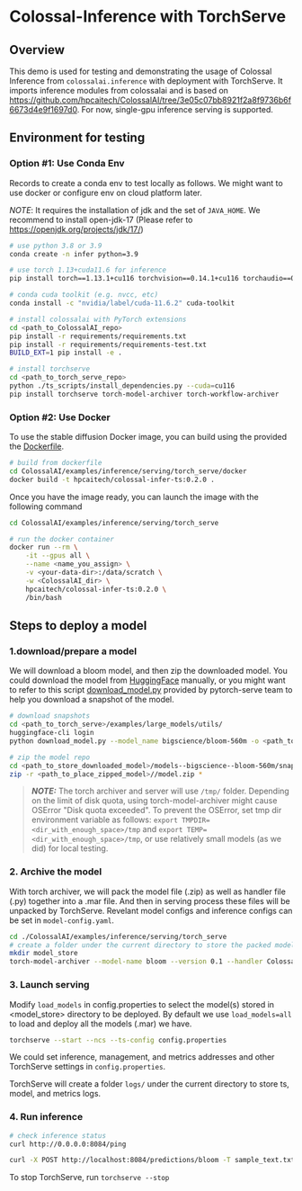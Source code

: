 # Colossal-Inference with TorchServe

## Overview

This demo is used for testing and demonstrating the usage of Colossal Inference from `colossalai.inference` with deployment with TorchServe. It imports inference modules from colossalai and is based on
https://github.com/hpcaitech/ColossalAI/tree/3e05c07bb8921f2a8f9736b6f6673d4e9f1697d0. For now, single-gpu inference serving is supported.

## Environment for testing
### Option #1: Use Conda Env
Records to create a conda env to test locally as follows. We might want to use docker or configure env on cloud platform later.

*NOTE*: It requires the installation of jdk and the set of `JAVA_HOME`. We recommend to install open-jdk-17 (Please refer to https://openjdk.org/projects/jdk/17/)

```bash
# use python 3.8 or 3.9
conda create -n infer python=3.9

# use torch 1.13+cuda11.6 for inference
pip install torch==1.13.1+cu116 torchvision==0.14.1+cu116 torchaudio==0.13.1 --extra-index-url https://download.pytorch.org/whl/cu116

# conda cuda toolkit (e.g. nvcc, etc)
conda install -c "nvidia/label/cuda-11.6.2" cuda-toolkit

# install colossalai with PyTorch extensions
cd <path_to_ColossalAI_repo>
pip install -r requirements/requirements.txt
pip install -r requirements/requirements-test.txt
BUILD_EXT=1 pip install -e .

# install torchserve
cd <path_to_torch_serve_repo>
python ./ts_scripts/install_dependencies.py --cuda=cu116
pip install torchserve torch-model-archiver torch-workflow-archiver
```

### Option #2: Use Docker
To use the stable diffusion Docker image, you can build using the provided the [Dockerfile](./docker/Dockerfile).

```bash
# build from dockerfile
cd ColossalAI/examples/inference/serving/torch_serve/docker
docker build -t hpcaitech/colossal-infer-ts:0.2.0 .
```

Once you have the image ready, you can launch the image with the following command

```bash
cd ColossalAI/examples/inference/serving/torch_serve

# run the docker container
docker run --rm \
    -it --gpus all \
    --name <name_you_assign> \
    -v <your-data-dir>:/data/scratch \
    -w <ColossalAI_dir> \
    hpcaitech/colossal-infer-ts:0.2.0 \
    /bin/bash
```

## Steps to deploy a model

###  1.download/prepare a model
We will download a bloom model, and then zip the downloaded model. You could download the model from [HuggingFace](https://huggingface.co/models) manually, or you might want to refer to this script [download_model.py](https://github.com/pytorch/serve/blob/c3ca2599b4d36d2b61302064b02eab1b65e1908d/examples/large_models/utils/Download_model.py) provided by pytorch-serve team to help you download a snapshot of the model.

```bash
# download snapshots
cd <path_to_torch_serve>/examples/large_models/utils/
huggingface-cli login
python download_model.py --model_name bigscience/bloom-560m -o <path_to_store_downloaded_model>

# zip the model repo
cd <path_to_store_downloaded_model>/models--bigscience--bloom-560m/snapshots/<specific_revision>
zip -r <path_to_place_zipped_model>//model.zip *
```

> **_NOTE:_**  The torch archiver and server will use `/tmp/` folder. Depending on the limit of disk quota, using torch-model-archiver might cause OSError "Disk quota exceeded". To prevent the OSError, set tmp dir environment variable as follows:
`export TMPDIR=<dir_with_enough_space>/tmp` and `export TEMP=<dir_with_enough_space>/tmp`,
or use relatively small models (as we did) for local testing.

### 2. Archive the model
With torch archiver, we will pack the model file (.zip) as well as handler file (.py) together into a .mar file. And then in serving process these files will be unpacked by TorchServe. Revelant model configs and inference configs can be set in `model-config.yaml`.
```bash
cd ./ColossalAI/examples/inference/serving/torch_serve
# create a folder under the current directory to store the packed model created by torch archiver
mkdir model_store
torch-model-archiver --model-name bloom --version 0.1 --handler Colossal_Inference_Handler.py --config-file model-config.yaml --extra-files <dir_zipped_model>/model.zip --export-path ./model_store/
```

### 3. Launch serving

Modify `load_models` in config.properties to select the model(s) stored in <model_store> directory to be deployed. By default we use `load_models=all` to load and deploy all the models (.mar) we have.

```bash
torchserve --start --ncs --ts-config config.properties
```
We could set inference, management, and metrics addresses and other TorchServe settings in `config.properties`.

TorchServe will create a folder `logs/` under the current directory to store ts, model, and metrics logs.

### 4. Run inference

```bash
# check inference status
curl http://0.0.0.0:8084/ping

curl -X POST http://localhost:8084/predictions/bloom -T sample_text.txt
```

To stop TorchServe, run `torchserve --stop`
